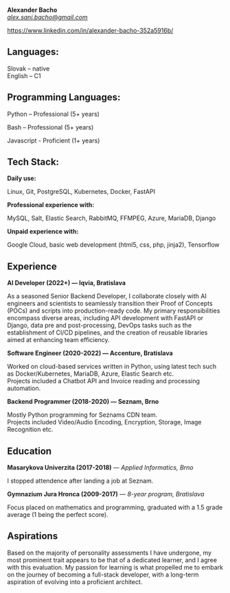 **Alexander Bacho**  
*alex.sani.bacho@gmail.com*

https://www.linkedin.com/in/alexander-bacho-352a5916b/

## Languages:
Slovak – native  
English – C1 

## Programming Languages:
Python – Professional (5+ years)

Bash – Professional  (5+ years)

Javascript - Proficient (1+ years)

## Tech Stack:
**Daily use:**

Linux, Git, PostgreSQL, Kubernetes, Docker, FastAPI

**Professional experience with:**

MySQL, Salt, Elastic Search, RabbitMQ, FFMPEG, Azure, MariaDB, Django

**Unpaid experience with:**

Google Cloud, basic web development (html5, css, php, jinja2), Tensorflow  

## Experience
**AI Developer (2022+) — Iqvia, Bratislava**

As a seasoned Senior Backend Developer, I collaborate closely with AI engineers and scientists to seamlessly transition their Proof of Concepts (POCs) and scripts into production-ready code. My primary responsibilities encompass diverse areas, including API development with FastAPI or Django, data pre and post-processing, DevOps tasks such as the establishment of CI/CD pipelines, and the creation of reusable libraries aimed at enhancing team efficiency.

**Software Engineer (2020-2022) — Accenture, Bratislava** 

Worked on cloud-based services written in Python, using latest tech such as Docker/Kubernetes, MariaDB, Azure, Elastic Search etc.  
Projects included a Chatbot API and Invoice reading and processing automation.  

**Backend Programmer (2018-2020) — Seznam, Brno**  

Mostly Python programming for Seznams CDN team.  
Projects included Video/Audio Encoding, Encryption, Storage, Image Recognition etc.  

## Education
**Masarykova Univerzita (2017-2018)** — *Applied Informatics, Brno*

I stopped attendence after landing a job at Seznam.

**Gymnazium Jura Hronca (2009-2017)** — *8-year program, Bratislava* 

Focus placed on mathematics and programming, graduated with a 1.5 grade average (1 being the perfect score).

## Aspirations
Based on the majority of personality assessments I have undergone, my most prominent trait appears to be that of a dedicated learner, and I agree with this evaluation. My passion for learning is what propelled me to embark on the journey of becoming a full-stack developer, with a long-term aspiration of evolving into a proficient architect.
